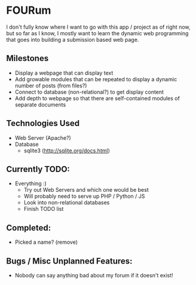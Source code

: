 # FOURum
I don't fully know where I want to go with this app / project as of right now,
but so far as I know, I mostly want to learn the dynamic web programming that
goes into building a submission based web page.
## Milestones
- Display a webpage that can display text
- Add growable modules that can be repeated to display a dynamic number of posts (from files?)
- Connect to database (non-relational?) to get display content
- Add depth to webpage so that there are self-contained modules of separate documents
## Technologies Used
- Web Server (Apache?)
- Database
	- sqlite3 (http://sqlite.org/docs.html)
## Currently TODO:
- Everything :)
	- Try out Web Servers and which one would be best
	- Will probably need to serve up PHP / Python / JS
	- Look into non-relational databases
	- Finish TODO list
## Completed:
- Picked a name? (remove)
## Bugs / Misc Unplanned Features:
- Nobody can say anything bad about my forum if it doesn't exist!
